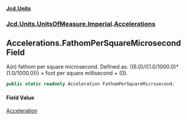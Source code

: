 #### [Jcd.Units](index.md 'index')
### [Jcd.Units.UnitsOfMeasure.Imperial](Jcd.Units.UnitsOfMeasure.Imperial.md 'Jcd.Units.UnitsOfMeasure.Imperial').[Accelerations](Accelerations.md 'Jcd.Units.UnitsOfMeasure.Imperial.Accelerations')

## Accelerations.FathomPerSquareMicrosecond Field

A(n) fathom per square microsecond. Defined as: ((6.0)/((1.0/1000.0)*(1.0/1000.0))) × foot per square millisecond + (0).

```csharp
public static readonly Acceleration FathomPerSquareMicrosecond;
```

#### Field Value
[Acceleration](Acceleration.md 'Jcd.Units.UnitTypes.Acceleration')
